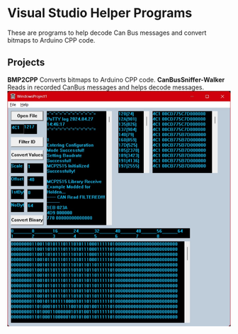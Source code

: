 # Visual Studio Helper Programs

These are programs to help decode Can Bus messages and convert bitmaps to Arduino CPP code.

## Projects

**BMP2CPP** Converts bitmaps to Arduino CPP code.
**CanBusSniffer-Walker** Reads in recorded CanBus messages and helps decode messages.
<br>
![Can Bus Sniffer](CanBusShiffer-Walker/CanBusShiffer-Walker.jpg)
